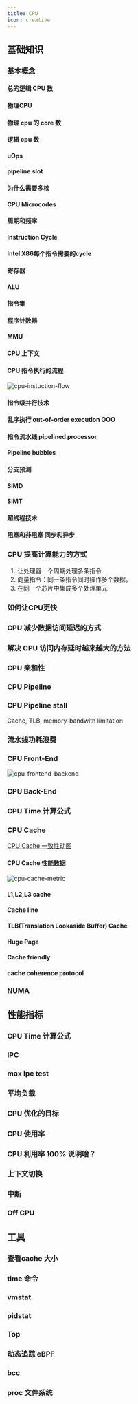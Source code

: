```yaml
---
title: CPU
icon: creative
---
```


## 基础知识

### 基本概念

#### 总的逻辑 CPU 数

#### 物理CPU

#### 物理 cpu 的 core 数

#### 逻辑 cpu 数

#### uOps

#### pipeline slot

#### 为什么需要多核

#### CPU Microcodes

#### 周期和频率

#### Instruction Cycle

#### Intel X86每个指令需要的cycle

#### 寄存器

#### ALU

#### 指令集

#### 程序计数器

#### MMU

#### CPU 上下文

#### CPU 指令执行的流程

![cpu-instuction-flow](/cpu-instuction-flow.png)

#### 指令级并行技术

#### 乱序执行  out-of-order execution OOO

#### 指令流水线 pipelined processor

#### Pipeline bubbles

#### 分支预测

#### SIMD

#### SIMT

#### 超线程技术

#### 阻塞和非阻塞 同步和异步

### CPU 提高计算能力的方式

1. 让处理器一个周期处理多条指令
2. 向量指令：同一条指令同时操作多个数据。
3. 在同一个芯片中集成多个处理单元

### 如何让CPU更快

### CPU 减少数据访问延迟的方式

### 解决 CPU 访问内存延时越来越大的方法

### CPU 亲和性

### CPU Pipeline

### CPU Pipeline stall

Cache, TLB, memory-bandwith limitation

### 流水线功耗浪费

### CPU Front-End

![cpu-frontend-backend](/cpu-frontend-backend.png)

### CPU Back-End

### CPU Time 计算公式


### CPU Cache

[CPU Cache 一致性动图](https://www.scss.tcd.ie/Jeremy.Jones/VivioJS/caches/MESI.htm)

#### CPU Cache 性能数据

![cpu-cache-metric](/cpu-cache-metric.png)

#### L1,L2,L3 cache

#### Cache line

#### TLB(Translation Lookaside Buffer) Cache

#### Huge Page

#### Cache friendly

#### cache coherence protocol

### NUMA

## 性能指标

### CPU Time 计算公式

### IPC

### max ipc test

### 平均负载

### CPU 优化的目标

### CPU 使用率

### CPU 利用率 100% 说明啥？

### 上下文切换

### 中断

### Off CPU

###

## 工具

### 查看cache 大小

### time 命令

### vmstat

### pidstat

### Top

### 动态追踪 eBPF

### bcc

### proc 文件系统
